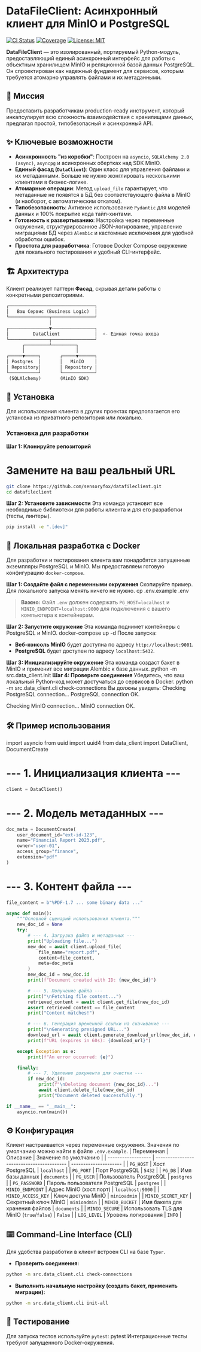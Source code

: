 # DataFileClient: Асинхронный клиент для MinIO и PostgreSQL

[![CI Status](https://img.shields.io/badge/CI-Passing-brightgreen)](./.github/workflows/ci.yml)
[![Coverage](https://img.shields.io/badge/Coverage-95%25-brightgreen)]()
[![License: MIT](https://img.shields.io/badge/License-MIT-blue.svg)](./LICENSE)

**DataFileClient** — это изолированный, портируемый Python-модуль, предоставляющий единый асинхронный интерфейс для работы с объектным хранилищем MinIO и реляционной базой данных PostgreSQL. Он спроектирован как надежный фундамент для сервисов, которым требуется атомарно управлять файлами и их метаданными.

## 🎯 Миссия

Предоставить разработчикам production-ready инструмент, который инкапсулирует всю сложность взаимодействия с хранилищами данных, предлагая простой, типобезопасный и асинхронный API.

## ✨ Ключевые возможности

*   **Асинхронность "из коробки"**: Построен на `asyncio`, `SQLAlchemy 2.0 (async)`, `asyncpg` и асинхронных обертках над SDK MinIO.
*   **Единый фасад (`DataClient`)**: Один класс для управления файлами и их метаданными. Больше не нужно жонглировать несколькими клиентами в бизнес-логике.
*   **Атомарные операции**: Метод `upload_file` гарантирует, что метаданные не появятся в БД без соответствующего файла в MinIO (и наоборот, с автоматическим откатом).
*   **Типобезопасность**: Активное использование `Pydantic` для моделей данных и 100% покрытие кода тайп-хинтами.
*   **Готовность к развертыванию**: Настройка через переменные окружения, структурированное JSON-логирование, управление миграциями БД через `Alembic` и кастомные исключения для удобной обработки ошибок.
*   **Простота для разработчика**: Готовое Docker Compose окружение для локального тестирования и удобный CLI-интерфейс.

## 🏗️ Архитектура

Клиент реализует паттерн **Фасад**, скрывая детали работы с конкретными репозиториями.
```py
┌────────────────────────────────┐
│   Ваш Сервис (Business Logic)  │
└───────────────┬────────────────┘
                │
┌───────────────▼────────────────┐
│         DataClient             │  <- Единая точка входа
└───────────────┬────────────────┘
      ┌─────────┴─────────┐
      │                   │
┌─────▼─────┐       ┌─────▼──────┐
│ Postgres  │       │   MinIO    │
│ Repository│       │ Repository │
└───────────┘       └────────────┘
 (SQLAlchemy)       (MinIO SDK)
```

## 🚀 Установка

Для использования клиента в других проектах предполагается его установка из приватного репозитория или локально.

### Установка для разработки

**Шаг 1: Клонируйте репозиторий**
# Замените на ваш реальный URL
```bash
git clone https://github.com/sensoryfox/datafileclient.git
cd datafileclient
```
**Шаг 2: Установите зависимости**
Эта команда установит все необходимые библиотеки для работы клиента и для его разработки (тесты, линтеры).
```bash
pip install -e ".[dev]"
```
## 🐳 Локальная разработка с Docker

Для разработки и тестирования клиента вам понадобятся запущенные экземпляры PostgreSQL и MinIO. Мы предоставляем готовую конфигурацию `docker-compose`.

**Шаг 1: Создайте файл с переменными окружения**
Скопируйте пример. Для локального запуска менять ничего не нужно.
cp .env.example .env
> **Важно:** Файл `.env` должен содержать `PG_HOST=localhost` и `MINIO_ENDPOINT=localhost:9000` для подключения с вашего компьютера к контейнерам.

**Шаг 2: Запустите окружение**
Эта команда поднимет контейнеры с PostgreSQL и MinIO.
docker-compose up -d
После запуска:
*   **Веб-консоль MinIO** будет доступна по адресу `http://localhost:9001`.
*   **PostgreSQL** будет доступен по адресу `localhost:5432`.

**Шаг 3: Инициализируйте окружение**
Эта команда создаст бакет в MinIO и применит все миграции Alembic к базе данных.
python -m src.data_client.init
**Шаг 4: Проверьте соединения**
Убедитесь, что ваш локальный Python-код может достучаться до сервисов в Docker.
python -m src.data_client.cli check-connections
Вы должны увидеть:
Checking PostgreSQL connection...
PostgreSQL connection OK.

Checking MinIO connection...
MinIO connection OK.
## 🛠️ Пример использования
import asyncio
from uuid import uuid4
from data_client import DataClient, DocumentCreate

# --- 1. Инициализация клиента ---
```py
client = DataClient()
```
# --- 2. Модель метаданных ---
```py
doc_meta = DocumentCreate(
    user_document_id="ext-id-123",
    name="Financial Report 2023.pdf",
    owner="user-01",
    access_group="finance",
    extension="pdf"
)
```

# --- 3. Контент файла ---
```py
file_content = b"%PDF-1.7 ... some binary data ..."

async def main():
    """Основной сценарий использования клиента."""
    new_doc_id = None
    try:
        # --- 4. Загрузка файла и метаданных ---
        print("Uploading file...")
        new_doc = await client.upload_file(
            file_name="report.pdf",
            content=file_content,
            meta=doc_meta
        )
        new_doc_id = new_doc.id
        print(f"Document created with ID: {new_doc_id}")

        # --- 5. Получение файла ---
        print("\nFetching file content...")
        retrieved_content = await client.get_file(new_doc_id)
        assert retrieved_content == file_content
        print("Content matches!")

        # --- 6. Генерация временной ссылки на скачивание ---
        print("\nGenerating presigned URL...")
        download_url = await client.generate_download_url(new_doc_id, expires_in=60)
        print(f"URL (expires in 60s): {download_url}")

    except Exception as e:
        print(f"An error occurred: {e}")

    finally:
        # --- 7. Удаление документа для очистки ---
        if new_doc_id:
            print(f"\nDeleting document {new_doc_id}...")
            await client.delete_file(new_doc_id)
            print("Document deleted successfully.")

if __name__ == "__main__":
    asyncio.run(main())
```
## ⚙️ Конфигурация

Клиент настраивается через переменные окружения. Значения по умолчанию можно найти в файле `.env.example`.
| Переменная | Описание | Значение по умолчанию |
| ------------------ | ----------------------------------------- | --------------------- |
| `PG_HOST` | Хост PostgreSQL | `localhost` |
| `PG_PORT` | Порт PostgreSQL | `5432` |
| `PG_DB` | Имя базы данных | `documents` |
| `PG_USER` | Пользователь PostgreSQL | `postgres` |
| `PG_PASSWORD` | Пароль пользователя PostgreSQL | `postgres` |
| `MINIO_ENDPOINT` | Адрес MinIO (хост:порт) | `localhost:9000` |
| `MINIO_ACCESS_KEY` | Ключ доступа MinIO | `minioadmin` |
| `MINIO_SECRET_KEY` | Секретный ключ MinIO | `minioadmin` |
| `MINIO_BUCKET` | Имя бакета для хранения файлов | `documents` |
| `MINIO_SECURE` | Использовать TLS для MinIO (`true`/`false`) | `False` |
| `LOG_LEVEL` | Уровень логирования | `INFO` |
## ⌨️ Command-Line Interface (CLI)

Для удобства разработки в клиент встроен CLI на базе `Typer`.

*   **Проверить соединения:**
```bash
python -m src.data_client.cli check-connections
```
*   **Выполнить начальную настройку (создать бакет, применить миграции):**
```bash
python -m src.data_client.cli init-all
```
## 🧪 Тестирование

Для запуска тестов используйте `pytest`:
pytest
Интеграционные тесты требуют запущенного Docker-окружения.
